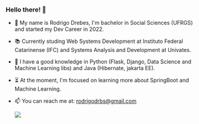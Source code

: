   ###        Hello there! 👋

- 🌱 My name is Rodrigo Drebes, I'm bachelor in Social Sciences (UFRGS) and started my Dev Career in 2022. 

- 📚 Currently studing Web Systems Development at Instituto Federal Catarinense (IFC) and Systems Analysis and Development at Univates.

- 📜 I have a good knowledge in Python (Flask, Django, Data Science and Machine Learning libs) and Java (Hibernate, jakarta EE).

- ⏳ At the moment, I'm focused on learning more about SpringBoot and Machine Learning.

- 📫 You can reach me at: rodrigodrbs@gmail.com


   <a href="https://www.linkedin.com/in/rodrigodrebes/"><img src="https://img.shields.io/badge/LinkedIn-0077B5?style=for-the-badge&logo=linkedin&logoColor=white" target="_blank"></a>

